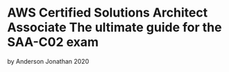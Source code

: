 # AWS Certified Solutions Architect Associate The ultimate guide for the SAA-C02 exam 
by Anderson Jonathan 2020



